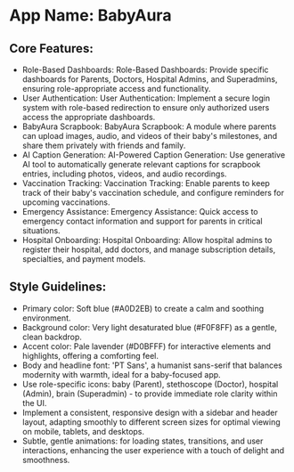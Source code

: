 # **App Name**: BabyAura

## Core Features:

- Role-Based Dashboards: Role-Based Dashboards: Provide specific dashboards for Parents, Doctors, Hospital Admins, and Superadmins, ensuring role-appropriate access and functionality.
- User Authentication: User Authentication: Implement a secure login system with role-based redirection to ensure only authorized users access the appropriate dashboards.
- BabyAura Scrapbook: BabyAura Scrapbook: A module where parents can upload images, audio, and videos of their baby's milestones, and share them privately with friends and family.
- AI Caption Generation: AI-Powered Caption Generation: Use generative AI tool to automatically generate relevant captions for scrapbook entries, including photos, videos, and audio recordings.
- Vaccination Tracking: Vaccination Tracking: Enable parents to keep track of their baby's vaccination schedule, and configure reminders for upcoming vaccinations.
- Emergency Assistance: Emergency Assistance: Quick access to emergency contact information and support for parents in critical situations.
- Hospital Onboarding: Hospital Onboarding: Allow hospital admins to register their hospital, add doctors, and manage subscription details, specialties, and payment models.

## Style Guidelines:

- Primary color: Soft blue (#A0D2EB) to create a calm and soothing environment.
- Background color: Very light desaturated blue (#F0F8FF) as a gentle, clean backdrop.
- Accent color: Pale lavender (#D0BFFF) for interactive elements and highlights, offering a comforting feel.
- Body and headline font: 'PT Sans', a humanist sans-serif that balances modernity with warmth, ideal for a baby-focused app.
- Use role-specific icons: baby (Parent), stethoscope (Doctor), hospital (Admin), brain (Superadmin) - to provide immediate role clarity within the UI.
- Implement a consistent, responsive design with a sidebar and header layout, adapting smoothly to different screen sizes for optimal viewing on mobile, tablets, and desktops.
- Subtle, gentle animations: for loading states, transitions, and user interactions, enhancing the user experience with a touch of delight and smoothness.